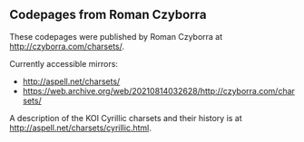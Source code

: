 Codepages from Roman Czyborra
-----------------------------

These codepages were published by Roman Czyborra at http://czyborra.com/charsets/.

Currently accessible mirrors:
- http://aspell.net/charsets/
- https://web.archive.org/web/20210814032628/http://czyborra.com/charsets/


A description of the KOI Cyrillic charsets and their history is at
http://aspell.net/charsets/cyrillic.html.
